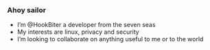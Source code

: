 ### Ahoy sailor
- I’m @HookBiter a developer from the seven seas
- My interests are linux, privacy and security 
- I’m looking to collaborate on anything useful to me or to the world
